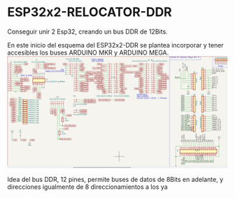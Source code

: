 # ESP32x2-RELOCATOR-DDR
Conseguir unir 2 Esp32, creando un bus DDR de 12Bits.

En este inicio del esquema del ESP32x2-DDR se plantea incorporar y tener accesibles los buses ARDUINO MKR y ARDUINO MEGA.
![Esquema](https://github.com/AtlasFPGA/ESP32x2-DDR/blob/main/FOTOS/PRIMER-MULTI-ESQUEMA-DIFERETES-PINEADOS.jpg)

Idea del bus DDR, 12 pines, permite buses de datos de 8Bits en adelante, y direcciones igualmente de 8 direccionamientos a los ya 
